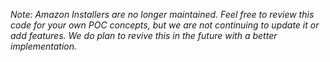 *Note: Amazon Installers are no longer maintained. Feel free to review this code for your own POC concepts, but we are not continuing to update it or add features. We do plan to revive this in the future with a better implementation.*